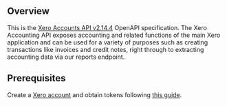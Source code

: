 ## Overview

This is the [Xero Accounts API v2.14.4](https://developer.xero.com/documentation/api/accounting/overview) OpenAPI specification. The Xero Accounting API exposes accounting and related functions of the main Xero application and can be used for a  variety of purposes such as creating transactions like invoices and credit notes, right through to extracting accounting data via our reports endpoint.
## Prerequisites

 Create a [Xero account](https://developer.xero.com/app/manage) and obtain tokens following [this guide](https://developer.xero.com/documentation/getting-started-guide/).
